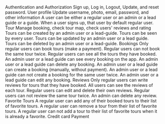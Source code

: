 Authentication and Authorization
Sign up, Log in, Logout, Update, and reset password.
User profile
Update username, photo, email, password, and other information
A user can be either a regular user or an admin or a lead guide or a guide.
When a user signs up, that user by default regular user.
Tour
Manage booking, check tour map, check users' reviews and rating
Tours can be created by an admin user or a lead-guide.
Tours can be seen by every user.
Tours can be updated by an admin user or a lead guide.
Tours can be deleted by an admin user or a lead-guide.
Bookings
Only regular users can book tours (make a payment).
Regular users can not book the same tour twice.
Regular users can see all the tours they have booked.
An admin user or a lead guide can see every booking on the app.
An admin user or a lead guide can delete any booking.
An admin user or a lead guide can create a booking (manually, without payment).
An admin user or a lead guide can not create a booking for the same user twice.
An admin user or a lead guide can edit any booking.
Reviews
Only regular users can write reviews for tours that they have booked.
All users can see the reviews of each tour.
Regular users can edit and delete their own reviews.
Regular users can not review the same tour twice.
An admin can delete any review.
Favorite Tours
A regular user can add any of their booked tours to their list of favorite tours.
A regular user can remove a tour from their list of favorite tours.
A regular user can not add a tour to their list of favorite tours when it is already a favorite.
Credit card Payment

